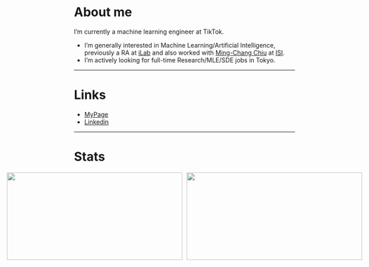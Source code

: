 # About me
I’m currently a machine learning engineer at TikTok.
- I’m generally interested in Machine Learning/Artificial Intelligence, previously a RA at [iLab](http://ilab.usc.edu/) and also worked with [Ming-Chang Chiu](https://charismaticchiu.github.io/) at [ISI](https://www.isi.edu/).
- I’m actively looking for full-time Research/MLE/SDE jobs in Tokyo.
<!-- - I'm actively looking for interest-driven collaborators to do research together. -->

<hr>

# Links
<ul>
  <li><a href="https://mydcxiao.github.io">MyPage</a></li>
  <li><a href="https://linkedin.com/in/mydcxiao">Linkedin</a></li>
</ul>

<hr>

# Stats

<p align="center">
  <div style="display: flex; justify-content: center; align-items: center;">
    <img height="200" width="400" src="https://github-readme-stats.vercel.app/api?username=mydcxiao&custom_title=mydcxiao+&border_color=47f0d9&show_icons=true&count_private=true&theme=gotham" style="margin-right: 10px;">
    <img height="200" width="400" src="https://github-readme-stats.vercel.app/api/top-langs/?username=mydcxiao&layout=compact&langs_count=10&hide=jupyter%20notebook&exclude_repo=FTP-Client-Server,Linked-Attributes-Implementation,DirectLinks-Update-Dirs&count-private=true&theme=gotham&border_color=47f0d9">
  </div>
</p>

<!---
mydcxiao/mydcxiao is a ✨ special ✨ repository because its `README.md` (this file) appears on your GitHub profile.
You can click the Preview link to take a look at your changes.
--->
